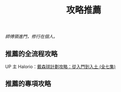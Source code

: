 ﻿---
title: 攻略推薦
---
*師傅領進門，修行在個人。*

## 推薦的全流程攻略

UP 主 Halorio：[戴森球計劃攻略：從入門到入土 (全七集)](https://www.bilibili.com/video/BV1FzW1e7EiL)
## 推薦的專項攻略
